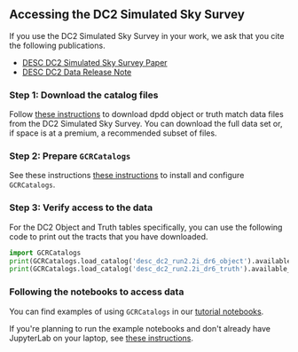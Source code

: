 <!--- Do not delete this line, it is needed for jinja_markdown to render this page correctly -->
## Accessing the DC2 Simulated Sky Survey

If you use the DC2 Simulated Sky Survey in your work, we ask that you cite the following publications.

* [DESC DC2 Simulated Sky Survey Paper](https://ui.adsabs.harvard.edu/abs/2020arXiv201005926L/abstract)
* [DESC DC2 Data Release Note](https://arxiv.org/abs/2101.00000)


### Step 1: Download the catalog files

Follow [these instructions](download) to download dpdd object or truth match data files from the DC2 Simulated Sky Survey.
You can download the full data set or, if space is at a premium, a recommended subset of files.

### Step 2: Prepare `GCRCatalogs`

See these instructions  [these instructions](install_gcr) to install and configure `GCRCatalogs`.

### Step 3: Verify access to the data

For the DC2 Object and Truth tables specifically, you can use the following code to print out the tracts that you have downloaded.

```python
import GCRCatalogs
print(GCRCatalogs.load_catalog('desc_dc2_run2.2i_dr6_object').available_tracts)
print(GCRCatalogs.load_catalog('desc_dc2_run2.2i_dr6_truth').available_tracts)
```

### Following the notebooks to access data

You can find examples of using `GCRCatalogs` in our [tutorial notebooks](https://github.com/LSSTDESC/desc-data-portal/tree/main/notebooks).

If you're planning to run the example notebooks and don't already have JupyterLab on your laptop, see [these instructions](https://jupyterlab.readthedocs.io/en/stable/getting_started/installation.html).
